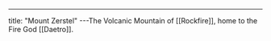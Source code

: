---
title: "Mount Zerstel"
---The Volcanic Mountain of [[Rockfire]], home to the Fire God [[Daetro]].